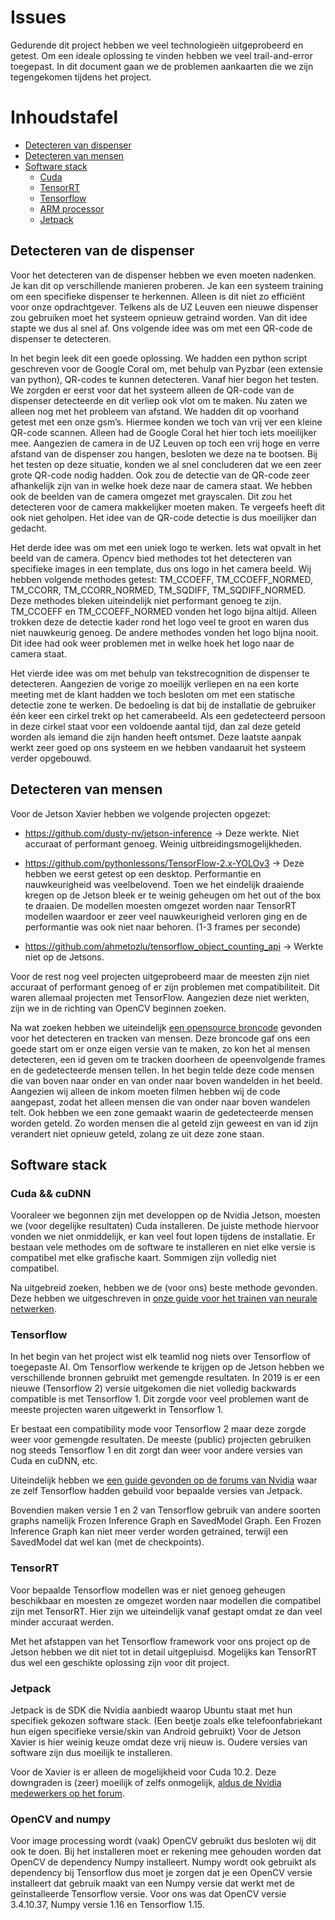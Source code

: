 # Issues

Gedurende dit project hebben we veel technologieën uitgeprobeerd en getest. Om een ideale oplossing te vinden hebben we veel trail-and-error toegepast. In dit document gaan we de problemen aankaarten die we zijn tegengekomen tijdens het project.

# Inhoudstafel

- [Detecteren van dispenser](#detecteren-van-de-dispenser)
- [Detecteren van mensen](#detecteren-van-mensen)
- [Software stack](#software-stack)
    - [Cuda](#cuda)
    - [TensorRT](#tensorrt)
    - [Tensorflow](#tensorflow)
    - [ARM processor](#arm-processor)
    - [Jetpack](#jetpack)


## Detecteren van de dispenser
Voor het detecteren van de dispenser hebben we even moeten nadenken. Je kan dit op verschillende manieren proberen. Je kan een systeem training om een specifieke dispenser te herkennen. Alleen is dit niet zo efficiënt voor onze opdrachtgever. Telkens als de UZ Leuven een nieuwe dispenser zou gebruiken moet het systeem opnieuw getraind worden. Van dit idee stapte we dus al snel af. Ons volgende idee was om met een QR-code de dispenser te detecteren.

 In het begin leek dit een goede oplossing. We hadden een python script geschreven voor de Google Coral om, met behulp van Pyzbar (een extensie van python), QR-codes te kunnen detecteren. Vanaf hier begon het testen. We zorgden er eerst voor dat het systeem alleen de QR-code van de dispenser detecteerde en dit verliep ook vlot om te maken. Nu zaten we alleen nog met het probleem van afstand. We hadden dit op voorhand getest met een onze gsm’s. Hiermee konden we toch van vrij ver een kleine QR-code scannen. Alleen had de Google Coral het hier toch iets moeilijker mee. Aangezien de camera in de UZ Leuven op toch een vrij hoge en verre afstand van de dispenser zou hangen, besloten we deze na te bootsen. Bij het testen op deze situatie, konden we al snel concluderen dat we een zeer grote QR-code nodig hadden. Ook zou de detectie van de QR-code zeer afhankelijk zijn van in welke hoek deze naar de camera staat. We hebben ook de beelden van de camera omgezet met grayscalen. Dit zou het detecteren voor de camera makkelijker moeten maken. Te vergeefs heeft dit ook niet geholpen. Het idee van de QR-code detectie is dus moeilijker dan gedacht.
 
Het derde idee was om met een uniek logo te werken. Iets wat opvalt in het beeld van de camera. Opencv bied methodes tot het detecteren van specifieke images in een template, dus ons logo in het camera beeld. Wij hebben volgende methodes getest: TM_CCOEFF, TM_CCOEFF_NORMED, TM_CCORR, TM_CCORR_NORMED, TM_SQDIFF, TM_SQDIFF_NORMED. Deze methodes bleken uiteindelijk niet performant genoeg te zijn. TM_CCOEFF en TM_CCOEFF_NORMED vonden het logo bijna altijd. Alleen trokken deze de detectie kader rond het logo veel te groot en waren dus niet nauwkeurig genoeg. De andere methodes vonden het logo bijna nooit. Dit idee had ook weer problemen met in welke hoek het logo naar de camera staat.

Het vierde idee was om met behulp van tekstrecognition de dispenser te detecteren. Aangezien de vorige zo moeilijk verliepen en na een korte meeting met de klant hadden we toch besloten om met een statische detectie zone te werken. De bedoeling is dat bij de installatie de gebruiker één keer een cirkel trekt op het camerabeeld. Als een gedetecteerd persoon in deze cirkel staat voor een voldoende aantal tijd, dan zal deze geteld worden als iemand die zijn handen heeft ontsmet. Deze laatste aanpak werkt zeer goed op ons systeem en we hebben vandaaruit het systeem verder opgebouwd.

## Detecteren van mensen
Voor de Jetson Xavier hebben we volgende projecten opgezet:

- https://github.com/dusty-nv/jetson-inference -> Deze werkte. Niet accuraat of performant genoeg. Weinig uitbreidingsmogelijkheden.

- https://github.com/pythonlessons/TensorFlow-2.x-YOLOv3 -> Deze hebben we eerst getest op een desktop. Performantie en nauwkeurigheid was veelbelovend. Toen we het eindelijk draaiende kregen op de Jetson bleek er te weinig geheugen om het out of the box te draaien. De modellen moesten omgezet worden naar TensorRT modellen waardoor er zeer veel nauwkeurigheid verloren ging en de performantie was ook niet naar behoren. (1-3 frames per seconde)

 - https://github.com/ahmetozlu/tensorflow_object_counting_api -> Werkte niet op de Jetsons.

Voor de rest nog veel projecten uitgeprobeerd maar de meesten zijn niet accuraat of performant genoeg of er zijn problemen met compatibiliteit.
Dit waren allemaal projecten met TensorFlow. Aangezien deze niet werkten, zijn we in de richting van OpenCV beginnen zoeken.

Na wat zoeken hebben we uiteindelijk [een opensource broncode](https://www.pyimagesearch.com/2018/08/13/opencv-people-counter/) gevonden voor het detecteren en tracken van mensen. Deze broncode gaf ons een goede start om er onze eigen versie van te maken, zo kon het al mensen detecteren, een id geven om te tracken doorheen de opeenvolgende frames en de gedetecteerde mensen tellen. In het begin telde deze code mensen die van boven naar onder en van onder naar boven wandelden in het beeld. Aangezien wij alleen de inkom moeten filmen hebben wij de code aangepast, zodat het alleen mensen die van onder naar boven wandelen telt. Ook hebben we een zone gemaakt waarin de gedetecteerde mensen worden geteld. Zo worden mensen die al geteld zijn geweest en van id zijn verandert niet opnieuw geteld, zolang ze uit deze zone staan.


## Software stack

### Cuda && cuDNN

Vooraleer we begonnen zijn met developpen op de Nvidia Jetson, moesten we (voor degelijke resultaten) Cuda installeren. De juiste methode hiervoor vonden we niet onmiddelijk, er kan veel fout lopen tijdens de installatie. Er bestaan vele methodes om de software te installeren en niet elke versie is compatibel met elke grafische kaart. Sommigen zijn volledig niet compatibel.

Na uitgebreid zoeken, hebben we de (voor ons) beste methode gevonden. Deze hebben we uitgeschreven in [onze guide voor het trainen van neurale netwerken](https://github.com/lucacelea/afstudeerproject/blob/main/doc/model-trainen.md#cuda--cudnn).

### Tensorflow

In het begin van het project wist elk teamlid nog niets over Tensorflow of toegepaste AI. Om Tensorflow werkende te krijgen op de Jetson hebben we verschillende bronnen gebruikt met gemengde resultaten. In 2019 is er een nieuwe (Tensorflow 2) versie uitgekomen die niet volledig backwards compatible is met Tensorflow 1. Dit zorgde voor veel problemen want de meeste projecten waren uitgewerkt in Tensorflow 1.

Er bestaat een compatibility mode voor Tensorflow 2 maar deze zorgde weer voor gemengde resultaten. De meeste (public) projecten gebruiken nog steeds Tensorflow 1 en dit zorgt dan weer voor andere versies van Cuda en cuDNN, etc. 

Uiteindelijk hebben we [een guide gevonden op de forums van Nvidia](https://forums.developer.nvidia.com/t/official-tensorflow-for-jetson-agx-xaviernx/141306) waar ze zelf Tensorflow hadden gebuild voor bepaalde versies van Jetpack.

Bovendien maken versie 1 en 2 van Tensorflow gebruik van andere soorten graphs namelijk Frozen Inference Graph en SavedModel Graph. Een Frozen Inference Graph kan niet meer verder worden getrained, terwijl een SavedModel dat wel kan (met de checkpoints).

### TensorRT 

Voor bepaalde Tensorflow modellen was er niet genoeg geheugen beschikbaar en moesten ze omgezet worden naar modellen die compatibel zijn met TensorRT. Hier zijn we uiteindelijk vanaf gestapt omdat ze dan veel minder accuraat werden.

Met het afstappen van het Tensorflow framework voor ons project op de Jetson hebben we dit niet tot in detail uitgepluisd. Mogelijks kan TensorRT dus wel een geschikte oplossing zijn voor dit project.

### Jetpack

Jetpack is de SDK die Nvidia aanbiedt waarop Ubuntu staat met hun specifiek gekozen software stack. (Een beetje zoals elke telefoonfabriekant hun eigen specifieke versie/skin van Android gebruikt) Voor de Jetson Xavier is hier weinig keuze omdat deze vrij nieuw is. Oudere versies van software zijn dus moeilijk te installeren. 

Voor de Xavier is er alleen de mogelijkheid voor Cuda 10.2. Deze downgraden is (zeer) moeilijk of zelfs onmogelijk, [aldus de Nvidia medewerkers op het forum](https://forums.developer.nvidia.com/t/i-want-to-downgrade-cuda-10-2-which-is-included-in-jetson-nano-by-default-to-10-0/140224). 

### OpenCV and numpy

Voor image processing wordt (vaak) OpenCV gebruikt dus besloten wij dit ook te doen. Bij het installeren moet er rekening mee gehouden worden dat OpenCV de dependency Numpy installeert. Numpy wordt ook gebruikt als dependency bij Tensorflow dus moet je zorgen dat je een OpenCV versie installeert dat gebruik maakt van een Numpy versie dat werkt met de geïnstalleerde Tensorflow versie. Voor ons was dat OpenCV versie 3.4.10.37, Numpy versie 1.16 en Tensorflow 1.15.
